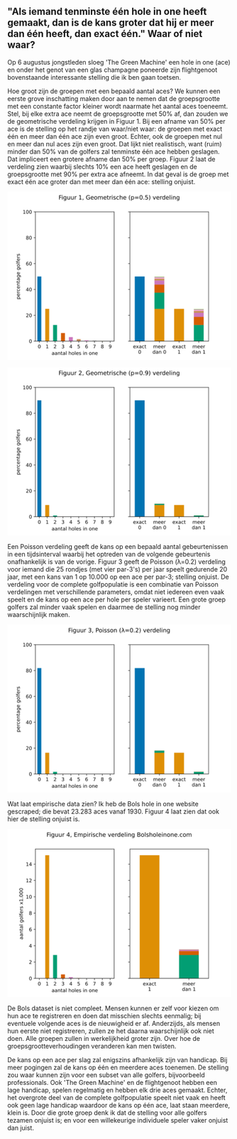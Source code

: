 ## "Als iemand tenminste één hole in one heeft gemaakt, dan is de kans groter dat hij er meer dan één heeft, dan exact één." Waar of niet waar?

Op 6 augustus jongstleden sloeg 'The Green Machine' een hole in one (ace) en onder het genot van een glas champagne poneerde zijn flightgenoot bovenstaande interessante stelling die ik ben gaan toetsen.

Hoe groot zijn de groepen met een bepaald aantal aces? We kunnen een eerste grove inschatting maken door aan te nemen dat de groepsgrootte met een constante factor kleiner wordt naarmate het aantal aces toeneemt. Stel, bij elke extra ace neemt de groepsgrootte met 50% af, dan zouden we de geometrische verdeling krijgen in Figuur 1. Bij een afname van 50% per ace is de stelling op het randje van waar/niet waar: de groepen met exact één en meer dan één ace zijn even groot. Echter, ook de groepen met nul en meer dan nul aces zijn even groot. Dat lijkt niet realistisch, want (ruim) minder dan 50% van de golfers zal tenminste één ace hebben geslagen. Dat impliceert een grotere afname dan 50% per groep. Figuur 2 laat de verdeling zien waarbij slechts 10% een ace heeft geslagen en de groepsgrootte met 90% per extra ace afneemt. In dat geval is de groep met exact één ace groter dan met meer dan één ace: stelling onjuist.

![Constante afname met 50%](plots/fig1.svg)

![Constante afname met 90%](plots/fig2.svg)

Een Poisson verdeling geeft de kans op een bepaald aantal gebeurtenissen in een tijdsinterval waarbij het optreden van de volgende gebeurtenis onafhankelijk is van de vorige. Figuur 3 geeft de Poisson (λ=0.2) verdeling voor iemand die 25 rondjes (met vier par-3's) per jaar speelt gedurende 20 jaar, met een kans van 1 op 10.000 op een ace per par-3; stelling onjuist. De verdeling voor de complete golfpopulatie is een combinatie van Poisson verdelingen met verschillende parameters, omdat niet iedereen even vaak speelt en de kans op een ace per hole per speler varieert. Een grote groep golfers zal minder vaak spelen en daarmee de stelling nog minder waarschijnlijk maken.

![Constante kans op hole in one](plots/fig3.svg)

Wat laat empirische data zien? Ik heb de Bols hole in one website gescraped; die bevat 23.283 aces vanaf 1930. Figuur 4 laat zien dat ook hier de stelling onjuist is.

![Empirische verdeling](plots/fig4.svg)

De Bols dataset is niet compleet. Mensen kunnen er zelf voor kiezen om hun ace te registreren en doen dat misschien slechts eenmalig; bij eventuele volgende aces is de nieuwigheid er af. Anderzijds, als mensen hun eerste niet registreren, zullen ze het daarna waarschijnlijk ook niet doen. Alle groepen zullen in werkelijkheid groter zijn. Over hoe de groepsgrootteverhoudingen veranderen kan men twisten.

De kans op een ace per slag zal enigszins afhankelijk zijn van handicap. Bij meer pogingen zal de kans op één en meerdere aces toenemen. De stelling zou waar kunnen zijn voor een subset van alle golfers, bijvoorbeeld professionals. Ook 'The Green Machine' en de flightgenoot hebben een lage handicap, spelen regelmatig en hebben elk drie aces gemaakt. Echter, het overgrote deel van de complete golfpopulatie speelt niet vaak en heeft ook geen lage handicap waardoor de kans op één ace, laat staan meerdere, klein is. Door die grote groep denk ik dat de stelling voor alle golfers tezamen onjuist is; en voor een willekeurige individuele speler vaker onjuist dan juist.

